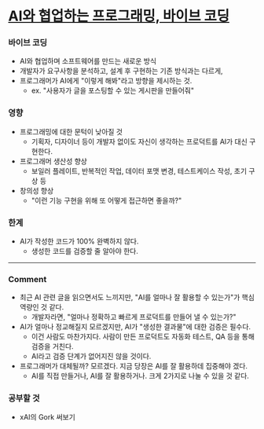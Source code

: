 # [AI와 협업하는 프로그래밍, 바이브 코딩](https://devocean.sk.com/blog/techBoardDetail.do?ID=167310)

### 바이브 코딩
- AI와 협업하며 소프트웨어를 만드는 새로운 방식
- 개발자가 요구사항을 분석하고, 설계 후 구현하는 기존 방식과는 다르게,
- 프로그래머가 AI에게 "이렇게 해봐"라고 방향을 제시하는 것.
    - ex. "사용자가 글을 포스팅할 수 있는 게시판을 만들어줘"

### 영향
- 프로그래밍에 대한 문턱이 낮아질 것
    - 기획자, 디자이너 등이 개발자 없이도 자신이 생각하는 프로덕트를 AI가 대신 구현한다.
- 프로그래머 생산성 향상
    - 보일러 플레이트, 반복적인 작업, 데이터 포맷 변경, 테스트케이스 작성, 초기 구상 등
- 창의성 향상
    - "이런 기능 구현을 위해 또 어떻게 접근하면 좋을까?"

### 한계
- AI가 작성한 코드가 100% 완벽하지 않다.
    - 생성한 코드를 검증할 줄 알아야 한다.

---

### Comment
- 최근 AI 관련 글을 읽으면서도 느끼지만, "AI를 얼마나 잘 활용할 수 있는가"가 핵심 역량인 것 같다.
    - 개발자라면, "얼마나 정확하고 빠르게 프로덕트를 만들어 낼 수 있는가?"
- AI가 얼마나 정교해질지 모르겠지만, AI가 "생성한 결과물"에 대한 검증은 필수다.
    - 이건 사람도 마찬가지다. 사람이 만든 프로덕트도 자동화 테스트, QA 등을 통해 검증을 거친다.
    - AI라고 검증 단계가 없어지진 않을 것이다.
- 프로그래머가 대체될까? 모르겠다. 지금 당장은 AI를 잘 활용하데 집중해야 겠다.
    - AI를 직접 만들거나, AI를 잘 활용하거나. 크게 2가지로 나눌 수 있을 것 같다.

### 공부할 것
- xAI의 Gork 써보기
